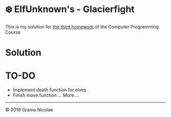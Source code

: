 # ❄️ ElfUnknown's - Glacierfight

This is my solution for [the third homework](https://ocw.cs.pub.ro/courses/programare/teme_2018/tema3_2018_ca) of the Computer Programming Course

# Solution

# TO-DO
- Implement death function for elves
- Finish move function
... More ...

---

© 2018 Grama Nicolae